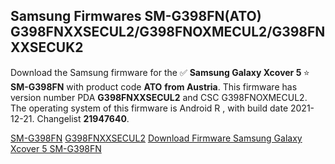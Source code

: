 <h2>Samsung Firmwares SM-G398FN(ATO) G398FNXXSECUL2/G398FNOXMECUL2/G398FNXXSECUK2</h2>
Download the Samsung firmware for the ✅ <strong>Samsung Galaxy Xcover 5 </strong> ⭐ <strong>SM-G398FN</strong> with product code <strong>ATO</strong> <strong> from Austria</strong>. This firmware has version number PDA <strong>G398FNXXSECUL2</strong> and CSC G398FNOXMECUL2. The operating system of this firmware is Android R , with build date 2021-12-21. Changelist <strong>21947640</strong>.

[SM-G398FN](https://samfirm.shop/samsung/model/SM-G398FN)
[G398FNXXSECUL2](https://samfirm.shop/samsung/pda/G398FNXXSECUL2)
[Download Firmware Samsung Galaxy Xcover 5 SM-G398FN](https://samfirm.shop/samsung/firmware/484513)
